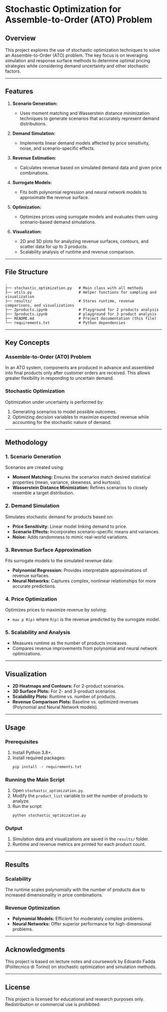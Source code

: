 # Stochastic Optimization for Assemble-to-Order (ATO) Problem

## Overview
This project explores the use of stochastic optimization techniques to solve an Assemble-to-Order (ATO) problem. The key focus is on leveraging simulation and response surface methods to determine optimal pricing strategies while considering demand uncertainty and other stochastic factors.

---

## Features
1. **Scenario Generation:**
   - Uses moment matching and Wasserstein distance minimization techniques to generate scenarios that accurately represent demand distributions.

2. **Demand Simulation:**
   - Implements linear demand models affected by price sensitivity, noise, and scenario-specific effects.

3. **Revenue Estimation:**
   - Calculates revenue based on simulated demand data and given price combinations.

4. **Surrogate Models:**
   - Fits both polynomial regression and neural network models to approximate the revenue surface.

5. **Optimization:**
   - Optimizes prices using surrogate models and evaluates them using scenario-based demand simulations.

6. **Visualization:**
   - 2D and 3D plots for analyzing revenue surfaces, contours, and scatter data for up to 3 products.
   - Scalability analysis of runtime and revenue comparison.

---

## File Structure

```
.
├── stochastic_optimization.py   # Main class with all methods
├── utils.py                     # Helper functions for sampling and visualization
├── results/                     # Stores runtime, revenue comparisons, and visualizations
├── 2products.ipynb              # Playground for 2 products analysis
├── 3products.ipynb              # playground for 3 product analysis
├── README.md                    # Project documentation (this file)
└── requirements.txt             # Python dependencies
```

---

## Key Concepts

### Assemble-to-Order (ATO) Problem
In an ATO system, components are produced in advance and assembled into final products only after customer orders are received. This allows greater flexibility in responding to uncertain demand.

### Stochastic Optimization
Optimization under uncertainty is performed by:
1. Generating scenarios to model possible outcomes.
2. Optimizing decision variables to maximize expected revenue while accounting for the stochastic nature of demand.

---

## Methodology

### 1. Scenario Generation
Scenarios are created using:
- **Moment Matching:** Ensures the scenarios match desired statistical properties (mean, variance, skewness, and kurtosis).
- **Wasserstein Distance Minimization:** Refines scenarios to closely resemble a target distribution.

### 2. Demand Simulation
Simulates stochastic demand for products based on:
- **Price Sensitivity:** Linear model linking demand to price.
- **Scenario Effects:** Incorporates scenario-specific means and variances.
- **Noise:** Adds randomness to mimic real-world variations.

### 3. Revenue Surface Approximation
Fits surrogate models to the simulated revenue data:
- **Polynomial Regression:** Provides interpretable approximations of revenue surfaces.
- **Neural Networks:** Captures complex, nonlinear relationships for more accurate predictions.

### 4. Price Optimization
Optimizes prices to maximize revenue by solving:
- `max p R(p)` where `R(p)` is the revenue predicted by the surrogate model.

### 5. Scalability and Analysis
- Measures runtime as the number of products increases.
- Compares revenue improvements from polynomial and neural network optimizations.

---

## Visualization
- **2D Heatmaps and Contours:** For 2-product scenarios.
- **3D Surface Plots:** For 2- and 3-product scenarios.
- **Scalability Plots:** Runtime vs. number of products.
- **Revenue Comparison Plots:** Baseline vs. optimized revenues (Polynomial and Neural Network models).

---

## Usage

### Prerequisites
1. Install Python 3.8+.
2. Install required packages:
   ```bash
   pip install -r requirements.txt
   ```

### Running the Main Script
1. Open `stochastic_optimization.py`.
2. Modify the `product_list` variable to set the number of products to analyze.
3. Run the script:
   ```bash
   python stochastic_optimization.py
   ```

### Output
1. Simulation data and visualizations are saved in the `results/` folder.
2. Runtime and revenue metrics are printed for each product count.

---

## Results
### Scalability
The runtime scales polynomially with the number of products due to increased dimensionality in price combinations.

### Revenue Optimization
- **Polynomial Models:** Efficient for moderately complex problems.
- **Neural Networks:** Offer superior performance for high-dimensional problems.

---

## Acknowledgments
This project is based on lecture notes and coursework by Edoardo Fadda (Politecnico di Torino) on stochastic optimization and simulation methods.

---

## License
This project is licensed for educational and research purposes only. Redistribution or commercial use is prohibited.
